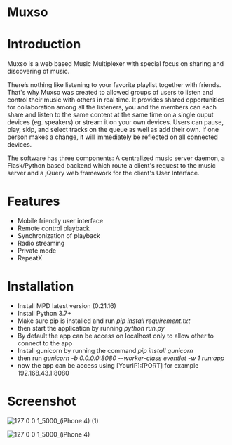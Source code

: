 # Muxso

# Introduction
Muxso is a web based Music Multiplexer with special focus on sharing and discovering of music.

There’s nothing like listening to your favorite playlist together with friends. That's why Muxso was created to allowed groups of users to listen and control their music with others in real time. It provides shared opportunities for collaboration among all the listeners, you and the members can each share and listen to the same content at the same time on a single ouput devices (eg. speakers) or stream it on your own devices. Users can pause, play, skip, and select tracks on the queue as well as add their own. If one person makes a change, it will immediately be reflected on all connected devices.

The software has three components: A centralized music server daemon, a Flask/Python based backend which route a client's request to the music server and a jQuery web framework for the client's User Interface.

# Features
- Mobile friendly user interface
- Remote control playback
- Synchronization of playback
- Radio streaming
- Private mode
- RepeatX

# Installation
- Install MPD latest version (0.21.16)
- Install Python 3.7+
- Make sure pip is installed and run *pip install requirement.txt*
- then start the application by running *python run.py*
- By default the app can be access on localhost only to allow other to connect to the app
- Install gunicorn by running the command *pip install gunicorn*
- then run *gunicorn -b 0.0.0.0:8080 --worker-class eventlet -w 1 run:app*
- now the app can be access using [YourIP]:[PORT] for example 192.168.43.1:8080

# Screenshot
![127 0 0 1_5000_(iPhone 4) (1)](https://user-images.githubusercontent.com/87179125/127267384-c5a42a4d-64c2-482b-8b67-cf5e30e53e06.png)

![127 0 0 1_5000_(iPhone 4)](https://user-images.githubusercontent.com/87179125/127267394-3825be91-280c-400e-8309-18beabb55788.png)

